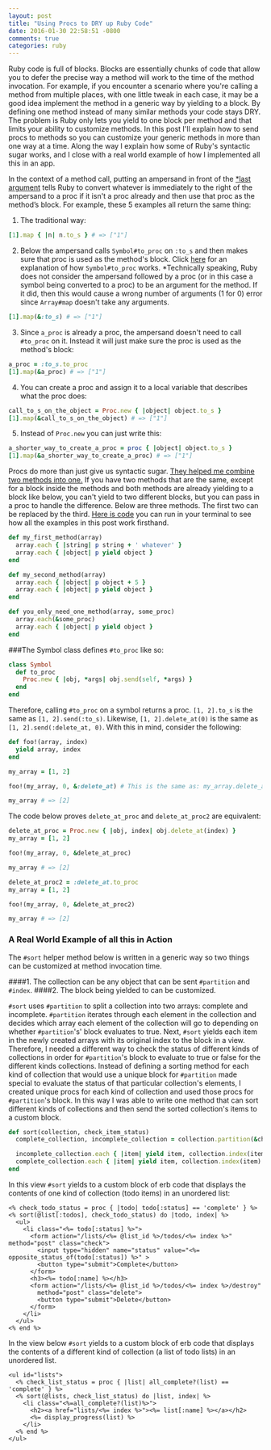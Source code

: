 ```yaml
---
layout: post
title: "Using Procs to DRY up Ruby Code"
date: 2016-01-30 22:58:51 -0800
comments: true
categories: ruby
---
```

Ruby code is full of blocks. Blocks are essentially chunks of code that allow you to defer
the precise way a method will work to the time of the method invocation. For example,
if you encounter a scenario where you're calling a method from multiple places,
with one little tweak in each case, it may be a good idea implement the
method in a generic way by yielding to a block. By defining one method instead of many similar
methods your code stays DRY. The problem is Ruby only lets you
yield to one block per method and that limits your ability to customize methods. In this post
I'll explain how to send procs to methods so you can customize your generic methods in
more than one way at a time.  Along the way I explain
how some of Ruby's syntactic sugar works, and I close with a real world example of how I implemented
all this in an app. <!--more-->

In the context of a method call, putting an ampersand in front of the
<a href="#LastArgument">*last argument</a>
tells Ruby to convert whatever is immediately to the right of the ampersand
to a proc if it isn't a proc already and then use that proc as the method’s block.
For example, these 5 examples all return the same thing:

1) The traditional way:
```ruby
[1].map { |n| n.to_s } # => ["1"]
```

2) Below the ampersand calls ``Symbol#to_proc`` on ``:to_s`` and then makes sure that proc is used as the method's block.
Click <a href="#SymbolToProc">here</a> for an explanation of how ``Symbol#to_proc`` works.
<a name="LastArgument"></a>*Technically speaking, Ruby does not consider the ampersand followed by a proc (or in this case a symbol being
converted to a proc) to be an argument for the method. If it did, then this would cause a wrong number of arguments
(1 for 0) error since ``Array#map`` doesn't take any arguments.

```ruby
[1].map(&:to_s) # => ["1"]
```

3) Since ``a_proc`` is already a proc, the ampersand doesn't need to call ``#to_proc`` on it. Instead it will just make
sure the proc is used as the method's block:

```ruby
a_proc = :to_s.to_proc
[1].map(&a_proc) # => ["1"]
```

4) You can create a proc and assign it to a local variable that describes what the proc does:

```ruby
call_to_s_on_the_object = Proc.new { |object| object.to_s }
[1].map(&call_to_s_on_the_object) # => ["1"]
```

5) Instead of ``Proc.new`` you can just write this:
```ruby
a_shorter_way_to_create_a_proc = proc { |object| object.to_s }
[1].map(&a_shorter_way_to_create_a_proc) # => ["1"]
```

Procs do more than just give us syntactic sugar.
<a href="#RealWorldExample">They helped me combine two methods into one.</a>
If you have two methods that are the same, except for a block inside the methods and both methods are
already yielding to a block like below, you can't yield to two different blocks, but you can
pass in a proc to handle the difference. Below are three methods. The first two can be replaced by the third.
<a href="https://gist.github.com/durrellchamorro/220045206c525bd72f78">Here is code</a> you
can run in your terminal to see how all the examples in this post work firsthand.

```ruby
def my_first_method(array)
  array.each { |string| p string + ' whatever' }
  array.each { |object| p yield object }
end

def my_second_method(array)
  array.each { |object| p object + 5 }
  array.each { |object| p yield object }
end

def you_only_need_one_method(array, some_proc)
  array.each(&some_proc)
  array.each { |object| p yield object }
end
```

<a name="SymbolToProc"></a>
###The Symbol class defines ``#to_proc`` like so:

```ruby
class Symbol
  def to_proc
    Proc.new { |obj, *args| obj.send(self, *args) }
  end
end
```

Therefore, calling ``#to_proc`` on a symbol returns a proc.
``[1, 2].to_s`` is the same as ``[1, 2].send(:to_s)``.
Likewise, ``[1, 2].delete_at(0)`` is the same as ``[1, 2].send(:delete_at, 0)``.
With this in mind, consider the following:

```ruby
def foo!(array, index)
  yield array, index
end

my_array = [1, 2]

foo!(my_array, 0, &:delete_at) # This is the same as: my_array.delete_at(0)

my_array # => [2]
```

The code below proves ``delete_at_proc`` and ``delete_at_proc2`` are equivalent:

```ruby
delete_at_proc = Proc.new { |obj, index| obj.delete_at(index) }
my_array = [1, 2]

foo!(my_array, 0, &delete_at_proc)

my_array # => [2]

delete_at_proc2 = :delete_at.to_proc
my_array = [1, 2]

foo!(my_array, 0, &delete_at_proc2)

my_array # => [2]
```

### <a name="RealWorldExample"></a> A Real World Example of all this in Action
The ``#sort`` helper method below is written in a generic way so two things can be customized
at method invocation time.

####1. The collection can be any object that can be sent ``#partition`` and ``#index``.
####2. The block being yielded to can be customized.

``#sort`` uses ``#partition`` to split a collection into two arrays: complete and incomplete. ``#partition``
iterates through each element in the collection and decides
which array each element of the collection will go to depending
on whether ``#partition``'s' block evaluates to true. Next, ``#sort``
yields each item in the newly created arrays with its original index to the block in a view. Therefore,
I needed a different way to check the status of different kinds of collections
in order for ``#partition``'s block to evaluate to true or false for the different kinds collections.
Instead of defining a sorting method for each kind of collection that would use a unique block for ``#partition``
made special to evaluate the status of that particular collection's elements, I created unique procs
for each kind of collection and used those procs for ``#partition``'s block. In this way
I was able to write one method that can sort different kinds of collections and then send the sorted collection's
items to a custom block.

```ruby
def sort(collection, check_item_status)
  complete_collection, incomplete_collection = collection.partition(&check_item_status)

  incomplete_collection.each { |item| yield item, collection.index(item) }
  complete_collection.each { |item| yield item, collection.index(item) }
end
```

In this view ``#sort`` yields to a custom block of erb code that displays the contents of
one kind of collection (todo items) in an unordered list:

```erb
<% check_todo_status = proc { |todo| todo[:status] == 'complete' } %>
<% sort(@list[:todos], check_todo_status) do |todo, index| %>
  <ul>
    <li class="<%= todo[:status] %>">
      <form action="/lists/<%= @list_id %>/todos/<%= index %>" method="post" class="check">
        <input type="hidden" name="status" value="<%= opposite_status_of(todo[:status]) %>" >
        <button type="submit">Complete</button>
      </form>
      <h3><%= todo[:name] %></h3>
      <form action="/lists/<%= @list_id %>/todos/<%= index %>/destroy"
        method="post" class="delete">
        <button type="submit">Delete</button>
      </form>
    </li>
  </ul>
<% end %>
```

In the view below ``#sort`` yields to a custom block of erb code that displays the contents of a
different kind of collection (a list of todo lists) in an unordered list.

```erb
<ul id="lists">
  <% check_list_status = proc { |list| all_complete?(list) == 'complete' } %>
  <% sort(@lists, check_list_status) do |list, index| %>
    <li class="<%=all_complete?(list)%>">
      <h2><a href="lists/<%= index %>"><%= list[:name] %></a></h2>
      <%= display_progress(list) %>
    </li>
  <% end %>
</ul>
```




